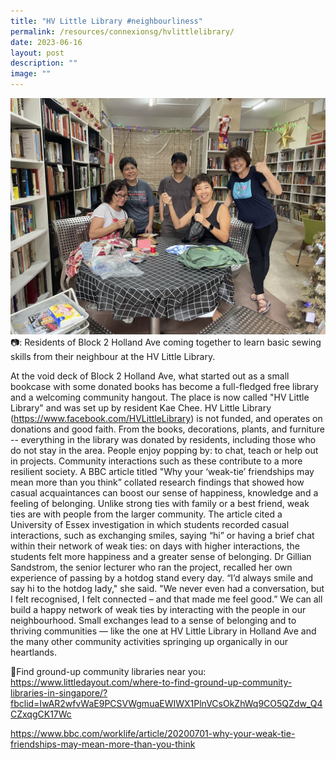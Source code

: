 ```yaml
---
title: "HV Little Library #neighbourliness"
permalink: /resources/connexionsg/hvlittlelibrary/
date: 2023-06-16
layout: post
description: ""
image: ""
---
```

![](/images/connexionsg/2023/hv%20little%20library.jpg)
📷:  Residents of Block 2 Holland Ave coming together to learn basic sewing skills from their neighbour at the HV Little Library.

At the void deck of Block 2 Holland Ave, what started out as a small bookcase with some donated books has become a full-fledged free library and a welcoming community hangout. The place is now called "HV Little Library" and was set up by resident Kae Chee. HV Little Library (https://www.facebook.com/HVLittleLibrary) is not funded, and operates on donations and good faith. From the books, decorations, plants, and furniture -- everything in the library was donated by residents, including those who do not stay in the area. People enjoy popping by: to chat, teach or help out in projects.
Community interactions such as these contribute to a more resilient society. A BBC article titled "Why your ‘weak-tie’ friendships may mean more than you think” collated research findings that showed how casual acquaintances can boost our sense of happiness, knowledge and a feeling of belonging.
Unlike strong ties with family or a best friend, weak ties are with people from the larger community. The article cited a University of Essex investigation in which students recorded casual interactions, such as exchanging smiles, saying “hi” or having a brief chat within their network of weak ties: on days with higher interactions, the students felt more happiness and a greater sense of belonging.
Dr Gillian Sandstrom, the senior lecturer who ran the project, recalled her own experience of passing by a hotdog stand every day. “I’d always smile and say hi to the hotdog lady," she said. "We never even had a conversation, but I felt recognised, I felt connected – and that made me feel good.”
We can all build a happy network of weak ties by interacting with the people in our neighbourhood. Small exchanges lead to a sense of belonging and to thriving communities — like the one at HV Little Library in Holland Ave and the many other community activities springing up organically in our heartlands.

🔗Find ground-up community libraries near you: 
https://www.littledayout.com/where-to-find-ground-up-community-libraries-in-singapore/?fbclid=IwAR2wfvWaE9PCSVWgmuaEWIWX1PlnVCsOkZhWq9CO5QZdw_Q4CZxqgCK17Wc

https://www.bbc.com/worklife/article/20200701-why-your-weak-tie-friendships-may-mean-more-than-you-think